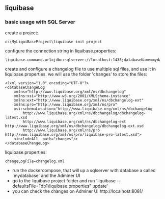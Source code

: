 ## liquibase

### basic usage with SQL Server

create a project:

```
c:\MyLiquiBaseProject\liquibase init project
```

configure the connection string in liquibase.properties:

```
liquibase.command.url=jdbc:sqlserver://localhost:1433;databaseName=mydatabase;integratedSecurity=false;encrypt=false 

```

create and configure a changelog file to use multiple sql files, and use it in liquibase.properties. we will use the folder 'changes' to store the files:

```
<?xml version="1.0" encoding="UTF-8"?> 
<databaseChangeLog
    xmlns="http://www.liquibase.org/xml/ns/dbchangelog"
    xmlns:xsi="http://www.w3.org/2001/XMLSchema-instance"
    xmlns:ext="http://www.liquibase.org/xml/ns/dbchangelog-ext"
    xmlns:pro="http://www.liquibase.org/xml/ns/pro"
    xsi:schemaLocation="http://www.liquibase.org/xml/ns/dbchangelog
        http://www.liquibase.org/xml/ns/dbchangelog/dbchangelog-latest.xsd
        http://www.liquibase.org/xml/ns/dbchangelog-ext http://www.liquibase.org/xml/ns/dbchangelog/dbchangelog-ext.xsd
        http://www.liquibase.org/xml/ns/pro http://www.liquibase.org/xml/ns/pro/liquibase-pro-latest.xsd">
    <includeAll  path="changes"/>  
</databaseChangeLog>
```

liquibase.properties:

```
changeLogFile=changelog.xml
```

- run the dockercompose, that will up a sqlserver with database a called 'mydatabase' and the Adminer UI
- go to the liquibase project folder and run 'liquibase --defaultsFile="db1\liquibase.properties" update'
- you can check the changes on Adminer UI http://localhost:8081/


